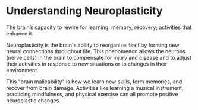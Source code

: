 # Understanding Neuroplasticity

 The brain’s capacity to rewire for learning, memory, recovery; activities that enhance it.

Neuroplasticity is the brain's ability to reorganize itself by forming new neural connections throughout life. This phenomenon allows the neurons (nerve cells) in the brain to compensate for injury and disease and to adjust their activities in response to new situations or to changes in their environment.

This "brain malleability" is how we learn new skills, form memories, and recover from brain damage. Activities like learning a musical instrument, practicing mindfulness, and physical exercise can all promote positive neuroplastic changes.
